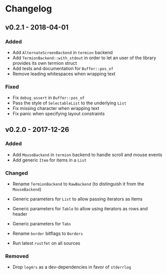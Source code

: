 # Changelog

## v0.2.1 - 2018-04-01

### Added

* Add `AlternateScreenBackend` in `termion` backend
* Add `TermionBackend::with_stdout` in order to let an user of the library
provides its own termion struct
* Add tests and documentation for `Buffer::pos_of`
* Remove leading whitespaces when wrapping text

### Fixed

* Fix `debug_assert` in `Buffer::pos_of`
* Pass the style of `SelectableList` to the underlying `List`
* Fix missing character when wrapping text
* Fix panic when specifying layout constraints

## v0.2.0 - 2017-12-26

### Added

* Add `MouseBackend` in `termion` backend to handle scroll and mouse events
* Add generic `Item` for items in a `List`

### Changed

* Rename `TermionBackend` to `RawBackend` (to distinguish it from the `MouseBackend`)
* Generic parameters for `List` to allow passing iterators as items
* Generic parameters for `Table` to allow using iterators as rows and header
* Generic parameters for `Tabs`
* Rename `border` bitflags to `Borders`

* Run latest `rustfmt` on all sources

### Removed

* Drop `log4rs` as a dev-dependencies in favor of `stderrlog`
